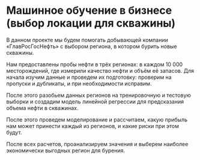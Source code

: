 # Машинное обучение в бизнесе (выбор локации для скважины)
В данном проекте мы будем помогать добывающей компании «ГлавРосГосНефть» с выбором региона, в котором бурить новые скважины.

Нам предоставлены пробы нефти в трёх регионах: в каждом 10 000 месторождений, где измерили качество нефти и объём её запасов. Для начала изучим данные и проведем их подготовку: проверим на пропуски и дубликаты, и при необходимости исправим.

После этого разобьем данных регионов на тренировочную и тестовую выборки и создадим модель линейной регрессии для предсказания объема нефти в скважинах.

После этого проведем моделирование и рассчитаем, какую прибыль нам может принести каждый из регионов, и какие риски при этом будут.

После всех расчетов, проанализируем значения и выберем наиболее экономически выгодных регион для бурения.